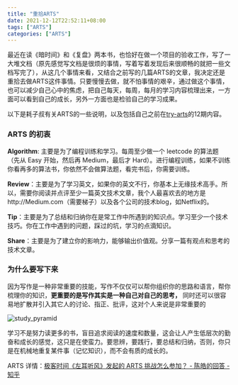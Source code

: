 ```yaml
---
title: "重拾ARTS"
date: 2021-12-12T22:52:11+08:00
tags: ["ARTS"]
categories: ["ARTS"]
---
```


最近在读《暗时间》和《复盘》两本书，也恰好在做一个项目的验收工作，写了一大堆文档（原先感觉写文档是很烦的事情，写着写着发现后来很顺畅的就把一些文档写完了），从这几个事情来看，又结合之前写的几篇ARTS的文章，我决定还是重拾去做ARTS这件事情。只要慢慢去做，就不怕事情的艰辛，通过做这个事情，也可以减少自己心中的焦虑，把自己每天，每周，每月的学习内容梳理出来，一方面可以看到自己的成长，另外一方面也是检验自己的学习成果。

以下是耗子叔有关ARTS的一些说明，以及包括自己之前在[try-arts](https://github.com/xrksudy/try-ARTS)的12期内容。

### ARTS 的初衷

**Algorithm**: 主要是为了编程训练和学习。每周至少做一个 leetcode 的算法题（先从 Easy 开始，然后再 Medium，最后才 Hard）。进行编程训练，如果不训练你看再多的算法书，你依然不会做算法题，看完书后，你需要训练。

**Review**：主要是为了学习英文，如果你的英文不行，你基本上无缘技术高手。所以，需要你阅读并点评至少一篇英文技术文章，我个人最喜欢去的地方是http://Medium.com（需要梯子）以及各个公司的技术blog，如Netflix的。

**Tip**：主要是为了总结和归纳你在是常工作中所遇到的知识点。学习至少一个技术技巧。你在工作中遇到的问题，踩过的坑，学习的点滴知识。

**Share**：主要是为了建立你的影响力，能够输出价值观。分享一篇有观点和思考的技术文章。

### 为什么要写下来

因为写作是一种非常重要的技能，写作不仅仅可以帮你组织你的思路和语言，帮你梳理你的知识，**更重要的是写作其实是一种自己对自己的思考，** 同时还可以很容易地扩散并引入其它人的讨论、指正、批评，这对个人来说是非常重要的

![study_pyramid](/img/arts/study_pyramid.jpeg)

学习不是努力读更多的书，盲目追求阅读的速度和数量，这会让人产生低层次的勤奋和成长的感觉，这只是在使蛮力。要思辨，要践行，要总结和归纳，否则，你只是在机械地重复某件事（记忆知识），而不会有质的成长的。

ARTS 详情：[极客时间《左耳听风》发起的 ARTS 挑战怎么参加？ - 陈皓的回答 - 知乎](https://www.zhihu.com/question/301150832/answer/529809529)
